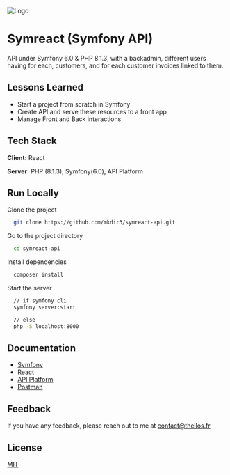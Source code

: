 
![Logo](https://symfony.com/images/logos/header-logo.svg)


# Symreact (Symfony API)

API under Symfony 6.0 & PHP 8.1.3, with a backadmin,
different users having for each, customers,
and for each customer invoices linked to them.




## Lessons Learned

- Start a project from scratch in Symfony
- Create API and serve these resources to a front app
- Manage Front and Back interactions


## Tech Stack

**Client:** React

**Server:** PHP (8.1.3), Symfony(6.0), API Platform


## Run Locally

Clone the project

```bash
  git clone https://github.com/mkdir3/symreact-api.git
```

Go to the project directory

```bash
  cd symreact-api
```

Install dependencies

```bash
  composer install
```

Start the server

```bash
  // if symfony cli
  symfony server:start

  // else
  php -S localhost:8000
```


## Documentation

- [Symfony](https://symfony.com/)
- [React](https://fr.reactjs.org/)
- [API Platform](https://api-platform.com/)
- [Postman](https://www.postman.com/)




## Feedback

If you have any feedback, please reach out to me at contact@thellos.fr


## License

[MIT](https://choosealicense.com/licenses/mit/)

